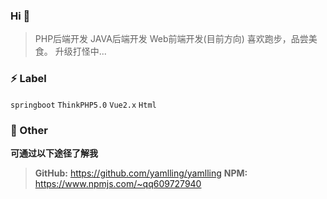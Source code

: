 ### Hi 👋
> PHP后端开发 JAVA后端开发 Web前端开发(目前方向)
> 喜欢跑步，品尝美食。
> 升级打怪中...

### ⚡ Label
`springboot`  `ThinkPHP5.0` `Vue2.x` `Html` 

### 💬 Other
**可通过以下途径了解我**
> **GitHub:** https://github.com/yamlling/yamlling
> **NPM:** https://www.npmjs.com/~qq609727940



